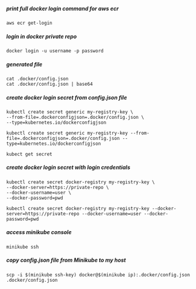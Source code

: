 ##### print full docker login command for aws ecr

    aws ecr get-login

##### login in docker private repo

    docker login -u username -p password 

##### generated file
    cat .docker/config.json
    cat .docker/config.json | base64

##### create docker login secret from config.json file

    kubectl create secret generic my-registry-key \
    --from-file=.dockerconfigjson=.docker/config.json \
    --type=kubernetes.io/dockerconfigjson

    kubectl create secret generic my-registry-key --from-file=.dockerconfigjson=.docker/config.json --type=kubernetes.io/dockerconfigjson

    kubect get secret

##### create docker login secret with login credentials

    kubectl create secret docker-registry my-registry-key \
    --docker-server=https://private-repo \
    --docker-username=user \
    --docker-password=pwd

    kubectl create secret docker-registry my-registry-key --docker-server=https://private-repo --docker-username=user --docker-password=pwd

##### access minikube console

    minikube ssh

##### copy config.json file from Minikube to my host

    scp -i $(minikube ssh-key) docker@$(minikube ip):.docker/config.json .docker/config.json
